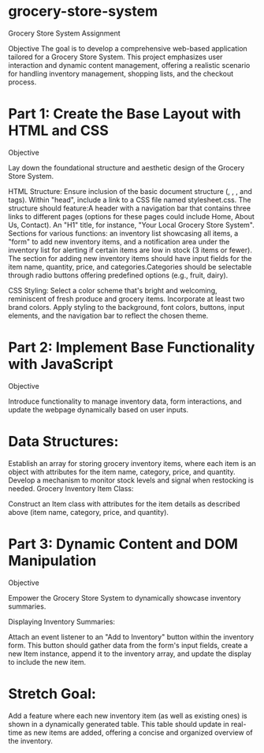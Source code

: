 # grocery-store-system
Grocery Store System Assignment

Objective
The goal is to develop a comprehensive web-based application tailored for a Grocery Store System. This project emphasizes user interaction and dynamic content management, offering a realistic scenario for handling inventory management, shopping lists, and the checkout process.

# Part 1: Create the Base Layout with HTML and CSS
Objective

Lay down the foundational structure and aesthetic design of the Grocery Store System.

HTML Structure:
Ensure inclusion of the basic document structure (<!DOCTYPE html>, <html>, <head>, and <body> tags).
Within "head", include a link to a CSS file named stylesheet.css.
The structure should feature:A header with a navigation bar that contains three links to different pages (options for these pages could include Home, About Us, Contact).
An "H1" title, for instance, "Your Local Grocery Store System".
Sections for various functions: an inventory list showcasing all items, a "form" to add new inventory items, and a notification area under the inventory list for alerting if certain items are low in stock (3 items or fewer).
The section for adding new inventory items should have input fields for the item name, quantity, price, and categories.Categories should be selectable through radio buttons offering predefined options (e.g., fruit, dairy).

CSS Styling:
Select a color scheme that's bright and welcoming, reminiscent of fresh produce and grocery items. Incorporate at least two brand colors.
Apply styling to the background, font colors, buttons, input elements, and the navigation bar to reflect the chosen theme.

# Part 2: Implement Base Functionality with JavaScript
Objective

Introduce functionality to manage inventory data, form interactions, and update the webpage dynamically based on user inputs.

# Data Structures:

Establish an array for storing grocery inventory items, where each item is an object with attributes for the item name, category, price, and quantity.
Develop a mechanism to monitor stock levels and signal when restocking is needed.
Grocery Inventory Item Class:

Construct an Item class with attributes for the item details as described above (item name, category, price, and quantity).

# Part 3: Dynamic Content and DOM Manipulation
Objective

Empower the Grocery Store System to dynamically showcase inventory summaries.

Displaying Inventory Summaries:

Attach an event listener to an "Add to Inventory" button within the inventory form. This button should gather data from the form's input fields, create a new Item instance, append it to the inventory array, and update the display to include the new item.

# Stretch Goal:

Add a feature where each new inventory item (as well as existing ones) is shown in a dynamically generated table. This table should update in real-time as new items are added, offering a concise and organized overview of the inventory.

